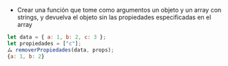 - Crear una función que tome como argumentos un objeto y un array con strings, y devuelva el objeto sin las propiedades especificadas en el array

```javascript
let data = { a: 1, b: 2, c: 3 };
let propiedades = ["c"];
ム removerPropiedades(data, props);
{a: 1, b: 2}
```
